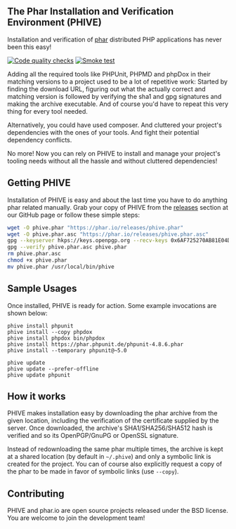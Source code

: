 ## The Phar Installation and Verification Environment (PHIVE)

Installation and verification of [phar](http://php.net/phar) distributed PHP applications has never been this easy!

[![Code quality checks](https://github.com/phar-io/phive/actions/workflows/ci.yml/badge.svg)](https://github.com/phar-io/phive/actions/workflows/ci.yml)
[![Smoke test](https://github.com/phar-io/phive/actions/workflows/smoke-test.yml/badge.svg)](https://github.com/phar-io/phive/actions/workflows/smoke-test.yml)


Adding all the required tools like PHPUnit, PHPMD and phpDox in their matching versions to a project used to be a lot of
repetitive work: Started by finding the download URL, figuring out what the actually correct and matching version is
followed by verifying the sha1 and gpg signatures and making the archive executable. And of course you'd have to repeat
this very thing for every tool needed.

Alternatively, you could have used composer. And cluttered your project's dependencies with the ones of your
tools. And fight their potential dependency conflicts.

No more! Now you can rely on PHIVE to install and manage your project's tooling needs without all the hassle and without
cluttered dependencies!

## Getting PHIVE

Installation of PHIVE is easy and about the last time you have to do anything phar related manually.
Grab your copy of PHIVE from the [releases](https://github.com/phar-io/phive/releases) section at our GitHub page or
follow these simple steps:

```bash
wget -O phive.phar "https://phar.io/releases/phive.phar"
wget -O phive.phar.asc "https://phar.io/releases/phive.phar.asc"
gpg --keyserver hkps://keys.openpgp.org --recv-keys 0x6AF725270AB81E04D79442549D8A98B29B2D5D79
gpg --verify phive.phar.asc phive.phar
rm phive.phar.asc
chmod +x phive.phar
mv phive.phar /usr/local/bin/phive
```

## Sample Usages

Once installed, PHIVE is ready for action. Some example invocations are shown below:

    phive install phpunit
    phive install --copy phpdox
    phive install phpdox bin/phpdox
    phive install https://phar.phpunit.de/phpunit-4.8.6.phar
    phive install --temporary phpunit@~5.0

    phive update
    phive update --prefer-offline
    phive update phpunit

## How it works

PHIVE makes installation easy by downloading the phar archive from the given location, including the verification of
the certificate supplied by the server. Once downloaded, the archive's SHA1/SHA256/SHA512 hash is verified and so its
OpenPGP/GnuPG or OpenSSL signature.

Instead of redownloading the same phar multiple times, the archive is kept at a shared location (by default in `~/.phive`)
and only a symbolic link is created for the project. You can of course also explicitly request a copy of the phar to
be made in favor of symbolic links (use `--copy`).

## Contributing

PHIVE and phar.io are open source projects released under the BSD license. You are welcome to join the development
team!

